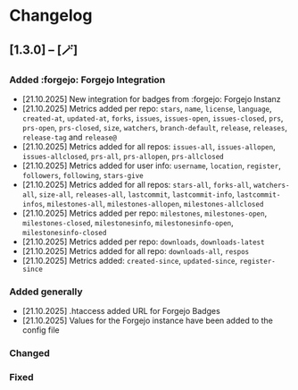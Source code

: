 # Changelog

## [1.3.0] – [🪄]
### Added :forgejo: Forgejo Integration
- [21.10.2025] New integration for badges from :forgejo: Forgejo Instanz 
- [21.10.2025] Metrics added per repo: `stars`, `name`, `license`, `language`, `created-at`, `updated-at`, `forks`, `issues`, `issues-open`, `issues-closed`, `prs`, `prs-open`, `prs-closed`, `size`, `watchers`, `branch-default`, `release`, `releases`, `release-tag` and `release@`
- [21.10.2025] Metrics added for all repos: `issues-all`, `issues-allopen`, `issues-allclosed`, `prs-all`, `prs-allopen`, `prs-allclosed`
- [21.10.2025] Metrics added for user info: `username`, `location`, `register`, `followers`, `following`, `stars-give`
- [21.10.2025] Metrics added for all repos: `stars-all`, `forks-all`, `watchers-all`, `size-all`, `releases-all`, `lastcommit`, `lastcommit-info`, `lastcommit-infos`, `milestones-all`, `milestones-allopen`, `milestones-allclosed`
- [21.10.2025] Metrics added per repo: `milestones`, `milestones-open`, `milestones-closed`, `milestonesinfo`, `milestonesinfo-open`, `milestonesinfo-closed`
- [21.10.2025] Metrics added per repo: `downloads`, `downloads-latest`
- [21.10.2025] Metrics added for all repo: `downloads-all`, `respos`
- [21.10.2025] Metrics added: `created-since`, `updated-since`, `register-since`

### Added generally
- [21.10.2025] .htaccess added URL for Forgejo Badges
- [21.10.2025] Values ​​for the Forgejo instance have been added to the config file

### Changed

### Fixed
